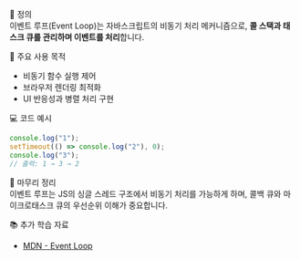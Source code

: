📘 정의  
이벤트 루프(Event Loop)는 자바스크립트의 비동기 처리 메커니즘으로, **콜 스택과 태스크 큐를 관리하며 이벤트를 처리**합니다.

🎯 주요 사용 목적  
- 비동기 함수 실행 제어  
- 브라우저 렌더링 최적화  
- UI 반응성과 병렬 처리 구현

💻 코드 예시  
```js
console.log("1");
setTimeout(() => console.log("2"), 0);
console.log("3");
// 출력: 1 → 3 → 2
```

🧩 마무리 정리  
이벤트 루프는 JS의 싱글 스레드 구조에서 비동기 처리를 가능하게 하며, 콜백 큐와 마이크로태스크 큐의 우선순위 이해가 중요합니다.

📚 추가 학습 자료  
- [MDN - Event Loop](https://developer.mozilla.org/ko/docs/Web/JavaScript/EventLoop)
